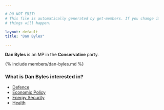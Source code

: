 ```yaml
---

# DO NOT EDIT!
# This file is automatically generated by get-members. If you change it, bad
# things will happen.

layout: default
title: "Dan Byles"

---
```


**Dan Byles** is an MP in the **Conservative** party.

{% include members/dan-byles.md %}

### What is Dan Byles interested in?


* [Defence](/interests/defence.html)
* [Economic Policy](/interests/economic-policy.html)
* [Energy Security](/interests/energy-security.html)
* [Health](/interests/health.html)
